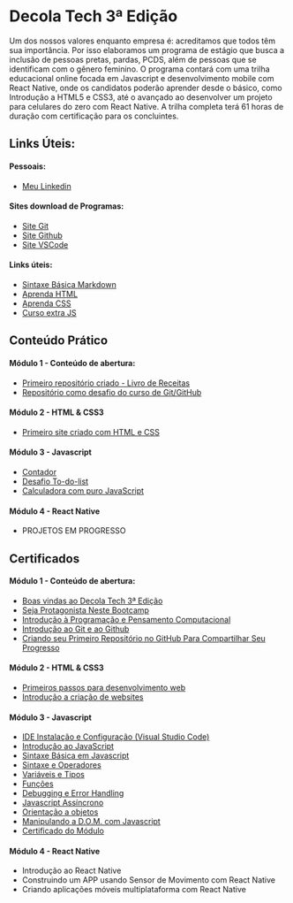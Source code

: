 # Decola Tech 3ª Edição
Um dos nossos valores enquanto empresa é: acreditamos que todos têm sua importância. Por isso elaboramos um programa de estágio que busca a inclusão de pessoas pretas, pardas, PCDS, além de pessoas que se identificam com o gênero feminino. O programa contará com uma trilha educacional online focada em Javascript e desenvolvimento mobile com React Native, onde os candidatos poderão aprender desde o básico, como Introdução a HTML5 e CSS3, até o avançado ao desenvolver um projeto para celulares do zero com React Native. A trilha completa terá 61 horas de duração com certificação para os concluintes.

## Links Úteis:

#### Pessoais:
- [Meu Linkedin](https://www.linkedin.com/in/tallis-brean-606927192/)

#### Sites download de Programas:
- [Site Git](https://git-scm.com/)
- [Site Github](https://github.com/)
- [Site VSCode](https://code.visualstudio.com/)

#### Links úteis:
- [Sintaxe Básica Markdown](https://www.markdownguide.org/basic-syntax/)
- [Aprenda HTML](https://www.w3schools.com/html/)
- [Aprenda CSS](https://www.w3schools.com/css/)
- [Curso extra JS](https://www.youtube.com/playlist?list=PLHz_AreHm4dlsK3Nr9GVvXCbpQyHQl1o1)

## Conteúdo Prático
#### Módulo 1 - Conteúdo de abertura:
- [Primeiro repositório criado - Livro de Receitas](https://github.com/codebyTallis/livro-receitas)
- [Repositório como desafio do curso de Git/GitHub](https://github.com/codebyTallis/bootcamp-decolatech3edicao-DIO)

#### Módulo 2 - HTML & CSS3
- [Primeiro site criado com HTML e CSS](https://github.com/codebyTallis/bootcamp-decolatech3edicao-DIO/tree/main/M%C3%B3dulo%202%20-%20HTML%20%26%20CSS3/Primeiro%20site%20HTML%20e%20CSS)

#### Módulo 3 - Javascript
- [Contador](https://github.com/codebyTallis/bootcamp-decolatech3edicao-DIO/tree/main/M%C3%B3dulo%203%20-%20Javascript/1%20-%20Introdu%C3%A7%C3%A3o%20ao%20JavaScript/Contador)
- [Desafio To-do-list](https://github.com/codebyTallis/bootcamp-decolatech3edicao-DIO/tree/main/M%C3%B3dulo%203%20-%20Javascript/1%20-%20Introdu%C3%A7%C3%A3o%20ao%20JavaScript/to-do%20list)
- [Calculadora com puro JavaScript](https://github.com/codebyTallis/bootcamp-decolatech3edicao-DIO/tree/main/M%C3%B3dulo%203%20-%20Javascript/2%20-%20Sintaxe%20B%C3%A1sica%20em%20Javascript/6%20-%20Aprofundando%20em%20fun%C3%A7%C3%B5es)

#### Módulo 4 - React Native
- PROJETOS EM PROGRESSO

## Certificados
#### Módulo 1 - Conteúdo de abertura:
- [Boas vindas ao Decola Tech 3ª Edição](https://www.dio.me/certificate/A678CF49)
- [Seja Protagonista Neste Bootcamp](https://www.dio.me/certificate/90B6216F)
- [Introdução à Programação e Pensamento Computacional](https://www.dio.me/certificate/A04D652B)
- [Introdução ao Git e ao Github](https://www.dio.me/certificate/4D78156F)
- [Criando seu Primeiro Repositório no GitHub Para Compartilhar Seu Progresso](https://www.dio.me/certificate/0BFDEE35)

#### Módulo 2 - HTML & CSS3
- [Primeiros passos para desenvolvimento web](https://www.dio.me/certificate/BE176028)
- [Introdução a criação de websites](https://www.dio.me/certificate/D8E72777)

#### Módulo 3 - Javascript
- [IDE Instalação e Configuração (Visual Studio Code)](https://www.dio.me/certificate/DC326D4B)
- [Introdução ao JavaScript](https://www.dio.me/certificate/9D61E85A)
- [Sintaxe Básica em Javascript](https://www.dio.me/certificate/482563FE)
- [Sintaxe e Operadores](https://www.dio.me/certificate/726AAD76)
- [Variáveis e Tipos](https://www.dio.me/certificate/0161CE54)
- [Funções](https://www.dio.me/certificate/CCBA9894)
- [Debugging e Error Handling](https://www.dio.me/certificate/31FA2527)
- [Javascript Assíncrono](https://www.dio.me/certificate/451A5461)
- [Orientação a objetos](https://www.dio.me/certificate/1D2465B2)
- [Manipulando a D.O.M. com Javascript](https://www.dio.me/certificate/20AB2FBB)
- [Certificado do Módulo](https://www.dio.me/certificate/0E488316)

#### Módulo 4 - React Native
- Introdução ao React Native
- Construindo um APP usando Sensor de Movimento com React Native
- Criando aplicações móveis multiplataforma com React Native
